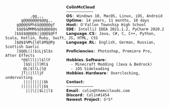                                𝗖𝗼𝗹𝗶𝗻𝗠𝗰𝗖𝗹𝗼𝘂𝗱                        
                               ———————————— 
               ,gg,,,          𝗢𝗦: Windows 10, MacOS, Linux, iOS, Android
           g@@@@@@@$@@g,,      𝗨𝗽𝘁𝗶𝗺𝗲: 14 years, 11 months, 10 days
         g@@@@$M%$$@@@@@gf     𝗛𝗼𝘀𝘁: O'Fallon Township High School
         $$@$&MMM$$@$@@@$@s    𝗜𝗗𝗘: IntelliJ IDEA 2021.1.2, PyCharm 2020.2
        ]$$$$@@@@$|j@@@$@Ff    𝗟𝗮𝗻𝗴𝘂𝗮𝗴𝗲.𝗖𝗦: Java, C#, C, C++, Python, Scala, Kotlin, Ruby, Swift, JS, HTML, CSS
        ]$@$$%M%{l@l$M$@Pp     𝗟𝗮𝗻𝗴𝘂𝗮𝗴𝗲.𝗥𝗟: English, German, Russian, Scottish Gaelic
         ]$Q@L|||$iLj$l$s      𝗣𝗿𝗼𝗳𝗶𝗰𝗶𝗲𝗻𝗰𝗶𝗲𝘀: Photoshop, Premiere Pro, After Effects
           *@$lll||l$llF       𝗛𝗼𝗯𝗯𝗶𝗲𝘀.𝗦𝗼𝗳𝘁𝘄𝗮𝗿𝗲: 
            ]$$l||llMl$          - Minecraft Modding (Java & Bedrock)
            @L|$llL|l@           - iOS Sideloading
           ]T|||llljF          𝗛𝗼𝗯𝗯𝗶𝗲𝘀.𝗛𝗮𝗿𝗱𝘄𝗮𝗿𝗲: Overclocking, undervolting
            |||||||||$k        𝗖𝗼𝗻𝘁𝗮𝗰𝘁:
           ||||||||lj$$        ———————————— 
             |||\||$L||l$      𝗘𝗺𝗮𝗶𝗹: colin@themcclouds.com
                               𝗗𝗶𝘀𝗰𝗼𝗿𝗱: Colin#1454
                               𝗡𝗲𝘄𝗲𝘀𝘁 𝗣𝗿𝗼𝗷𝗲𝗰𝘁: GᵁSᴮ

